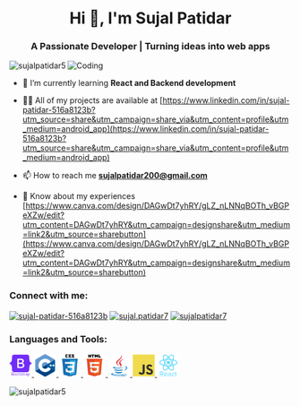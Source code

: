 <h1 align="center">Hi 👋, I'm Sujal Patidar</h1>
<h3 align="center">A Passionate Developer | Turning ideas into web apps</h3>

<img align="right" alt="Coding" width="400" src="https://user-images.githubusercontent.com/55389276/140866485-8fb1c876-9a8f-4d6a-98dc-08c4981eaf70.gif">

<p align="left"> <img src="https://komarev.com/ghpvc/?username=sujalpatidar5&label=Profile%20views&color=0e75b6&style=flat" alt="sujalpatidar5" /> </p>

- 🌱 I’m currently learning **React and Backend development**

- 👨‍💻 All of my projects are available at [https://www.linkedin.com/in/sujal-patidar-516a8123b?utm_source=share&utm_campaign=share_via&utm_content=profile&utm_medium=android_app](https://www.linkedin.com/in/sujal-patidar-516a8123b?utm_source=share&utm_campaign=share_via&utm_content=profile&utm_medium=android_app)

- 📫 How to reach me **sujalpatidar200@gmail.com**

- 📄 Know about my experiences [https://www.canva.com/design/DAGwDt7yhRY/gLZ_nLNNqBOTh_vBGPeXZw/edit?utm_content=DAGwDt7yhRY&utm_campaign=designshare&utm_medium=link2&utm_source=sharebutton](https://www.canva.com/design/DAGwDt7yhRY/gLZ_nLNNqBOTh_vBGPeXZw/edit?utm_content=DAGwDt7yhRY&utm_campaign=designshare&utm_medium=link2&utm_source=sharebutton)

<h3 align="left">Connect with me:</h3>
<p align="left">
<a href="https://linkedin.com/in/sujal-patidar-516a8123b" target="blank"><img align="center" src="https://raw.githubusercontent.com/rahuldkjain/github-profile-readme-generator/master/src/images/icons/Social/linked-in-alt.svg" alt="sujal-patidar-516a8123b" height="30" width="40" /></a>
<a href="https://instagram.com/sujal.patidar7" target="blank"><img align="center" src="https://raw.githubusercontent.com/rahuldkjain/github-profile-readme-generator/master/src/images/icons/Social/instagram.svg" alt="sujal.patidar7" height="30" width="40" /></a>
<a href="https://www.leetcode.com/sujalpatidar7" target="blank"><img align="center" src="https://raw.githubusercontent.com/rahuldkjain/github-profile-readme-generator/master/src/images/icons/Social/leet-code.svg" alt="sujalpatidar7" height="30" width="40" /></a>
</p>

<h3 align="left">Languages and Tools:</h3>
<p align="left"> <a href="https://getbootstrap.com" target="_blank" rel="noreferrer"> <img src="https://raw.githubusercontent.com/devicons/devicon/master/icons/bootstrap/bootstrap-plain-wordmark.svg" alt="bootstrap" width="40" height="40"/> </a> <a href="https://www.w3schools.com/cpp/" target="_blank" rel="noreferrer"> <img src="https://raw.githubusercontent.com/devicons/devicon/master/icons/cplusplus/cplusplus-original.svg" alt="cplusplus" width="40" height="40"/> </a> <a href="https://www.w3schools.com/css/" target="_blank" rel="noreferrer"> <img src="https://raw.githubusercontent.com/devicons/devicon/master/icons/css3/css3-original-wordmark.svg" alt="css3" width="40" height="40"/> </a> <a href="https://www.w3.org/html/" target="_blank" rel="noreferrer"> <img src="https://raw.githubusercontent.com/devicons/devicon/master/icons/html5/html5-original-wordmark.svg" alt="html5" width="40" height="40"/> </a> <a href="https://www.java.com" target="_blank" rel="noreferrer"> <img src="https://raw.githubusercontent.com/devicons/devicon/master/icons/java/java-original.svg" alt="java" width="40" height="40"/> </a> <a href="https://developer.mozilla.org/en-US/docs/Web/JavaScript" target="_blank" rel="noreferrer"> <img src="https://raw.githubusercontent.com/devicons/devicon/master/icons/javascript/javascript-original.svg" alt="javascript" width="40" height="40"/> </a> <a href="https://reactjs.org/" target="_blank" rel="noreferrer"> <img src="https://raw.githubusercontent.com/devicons/devicon/master/icons/react/react-original-wordmark.svg" alt="react" width="40" height="40"/> </a> </p>

<p><img align="center" src="https://github-readme-stats.vercel.app/api/top-langs?username=sujalpatidar5&show_icons=true&locale=en&layout=compact" alt="sujalpatidar5" /></p>



